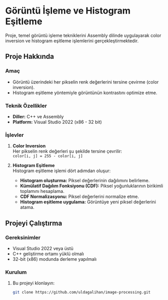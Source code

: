 # Görüntü İşleme ve Histogram Eşitleme

 Proje, temel görüntü işleme tekniklerini Assembly dilinde uygulayarak color inversion ve histogram eşitleme işlemlerini gerçekleştirmektedir.

## Proje Hakkında

### Amaç
- Görüntü üzerindeki her pikselin renk değerlerini tersine çevirme (color inversion).
- Histogram eşitleme yöntemiyle görüntünün kontrastını optimize etme.

### Teknik Özellikler
- **Diller:** C++ ve Assembly
- **Platform:** Visual Studio 2022 (x86 - 32 bit)


### İşlevler
1. **Color Inversion**  
   Her pikselin renk değerleri şu şekilde tersine çevrilir:  
   `color[i, j] = 255 - color[i, j]`
   
2. **Histogram Eşitleme**  
   Histogram eşitleme işlemi dört adımdan oluşur:
   - **Histogram oluşturma:** Piksel değerlerinin dağılımını belirleme.
   - **Kümülatif Dağılım Fonksiyonu (CDF):** Piksel yoğunluklarının birikimli toplamını hesaplama.
   - **CDF Normalizasyonu:** Piksel değerlerini normalize etme.
   - **Histogram eşitleme uygulama:** Görüntüye yeni piksel değerlerini atama.

## Projeyi Çalıştırma

### Gereksinimler
- Visual Studio 2022 veya üstü
- C++ geliştirme ortamı yüklü olmalı
- 32-bit (x86) modunda derleme yapılmalı

### Kurulum
1. Bu projeyi klonlayın:
   ```bash
   git clone https://github.com/uldagalihan/image-processing.git

